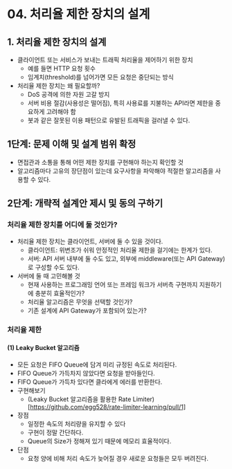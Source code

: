 # 04. 처리율 제한 장치의 설계

## 1. 처리율 제한 장치의 설계
- 클라이언트 또는 서비스가 보내는 트래픽 처리율을 제어하기 위한 장치
  - 예를 들면 HTTP 요청 횟수
  - 임계치(threshold)를 넘어가면 모든 요청은 중단되는 방식
- 처리율 제한 장치는 왜 필요할까?
  - DoS 공격에 의한 자원 고갈 방지
  - 서버 비용 절감(사용성은 떨어짐), 특히 사용료를 지불하는 API라면 제한을 중요하게 고려해야 함
  - 봇과 같은 잘못된 이용 패턴으로 유발된 트래픽을 걸러낼 수 있다.

## 1단계: 문제 이해 및 설계 범위 확정
- 면접관과 소통을 통해 어떤 제한 장치를 구현해야 하는지 확인할 것
- 알고리즘마다 고유의 장단점이 있는데 요구사항을 파악해야 적절한 알고리즘을 사용할 수 있다.


## 2단계: 개략적 설계안 제시 및 동의 구하기
### 처리율 제한 장치를 어디에 둘 것인가?
- 처리율 제한 장치는 클라이언트, 서버에 둘 수 있을 것이다.
  - 클라이언트: 위변조가 쉬워 안정적인 처리율 제한을 걸기에는 한계가 있다.
  - 서버: API 서버 내부에 둘 수도 있고, 외부에 middleware(또는 API Gateway)로 구성할 수도 있다.
- 서버에 둘 때 고민해볼 것
  - 현재 사용하는 프로그래밍 언어 또는 프레임 워크가 서버측 구현까지 지원하기에 충분히 효율적인가?
  - 처리율 알고리즘은 무엇을 선택할 것인가?
  - 기존 설계에 API Gateway가 포함되어 있는가?

### 처리율 제한
#### (1) Leaky Bucket 알고리즘
- 모든 요청은 FIFO Queue에 담겨 미리 규정된 속도로 처리된다.
- FIFO Queue가 가득차지 않았다면 요청을 받아들인다.
- FIFO Queue가 가득차 있다면 클라에게 에러를 반환한다.
- 구현해보기
    - (Leaky Bucket 알고리즘을 활용한 Rate Limiter)[https://github.com/egg528/rate-limiter-learning/pull/1]
- 장점
    - 일정한 속도의 처리량을 유지할 수 있다
    - 구현이 정말 간단하다.
    - Queue의 Size가 정해져 있기 때문에 메모리 효율적이다.
- 단점
    - 요청 양에 비해 처리 속도가 늦어질 경우 새로운 요청들은 모두 버려진다.
